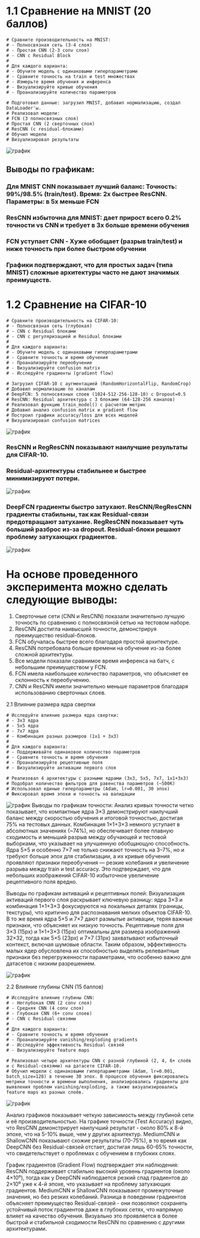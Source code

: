 # 1.1 Сравнение на MNIST (20 баллов)
```
# Сравните производительность на MNIST:
# - Полносвязная сеть (3-4 слоя)
# - Простая CNN (2-3 conv слоя)
# - CNN с Residual Block
# 
# Для каждого варианта:
# - Обучите модель с одинаковыми гиперпараметрами
# - Сравните точность на train и test множествах
# - Измерьте время обучения и инференса
# - Визуализируйте кривые обучения
# - Проанализируйте количество параметров
```

```
# Подготовил данные: загрузил MNIST, добавил нормализацию, создал DataLoader'ы.
# Реализовал модели:
# FCN (3 полносвязных слоя)
# Простая CNN (2 сверточных слоя)
# ResCNN (с residual-блоками)
# Обучил модели
# Визуализировал результаты
```

![график](https://github.com/s1lenter/PracticeHomework4/raw/master/plots/1.1.png)

## Выводы по графикам:
### Для MNIST CNN показывает лучший баланс: Точность: 99%/98.5% (train/test). Время: 2x быстрее ResCNN. Параметры: в 5x меньше FCN
### ResCNN избыточна для MNIST: дает прирост всего 0.2% точности vs CNN и требует в 3x больше времени обучения
### FCN уступает CNN - Хуже обобщает (разрыв train/test) и ниже точность при более быстром обучении
### Графики подтверждают, что для простых задач (типа MNIST) сложные архитектуры часто не дают значимых преимуществ.

# 1.2 Сравнение на CIFAR-10

```
# Сравните производительность на CIFAR-10:
# - Полносвязная сеть (глубокая)
# - CNN с Residual блоками
# - CNN с регуляризацией и Residual блоками
# 
# Для каждого варианта:
# - Обучите модель с одинаковыми гиперпараметрами
# - Сравните точность и время обучения
# - Проанализируйте переобучение
# - Визуализируйте confusion matrix
# - Исследуйте градиенты (gradient flow)
```

```
# Загрузил CIFAR-10 с аугментацией (RandomHorizontalFlip, RandomCrop)
# Добавил нормализацию по каналам
# DeepFCN: 5 полносвязных слоев (1024-512-256-128-10) с Dropout=0.5
# ResCNN: Residual архитектура с 3 блоками (64-128-256 каналов)
# Реализовал функцию train_model() с расчетом метрик
# Добавил анализ confusion matrix и gradient flow
# Построил графики accuracy/loss для всех моделей
# Визуализировал confusion matrices
```
![график](https://github.com/s1lenter/PracticeHomework4/raw/master/plots/1.2graphs.png)
### ResCNN и RegResCNN показывают наилучшие результаты для CIFAR-10.
### Residual-архитектуры стабильнее и быстрее минимизируют потери.
![график](https://github.com/s1lenter/PracticeHomework4/raw/master/plots/1.2gradientFlow.png)
### DeepFCN градиенты быстро затухают. ResCNN/RegResCNN градиенты стабильны, так как Residual-связи предотвращают затухание. RegResCNN показывает чуть больший разброс из-за dropout. Residual-блоки решают проблему затухающих градиентов.

![график](https://github.com/s1lenter/PracticeHomework4/raw/master/plots/1.2matrix.png)


# На основе проведенного эксперимента можно сделать следующие выводы:
1. Сверточные сети (CNN и ResCNN) показали значительно лучшую точность по сравнению с полносвязной сетью на тестовом наборе.
2. ResCNN достигла наивысшей точности, демонстрируя преимущество residual-блоков.
3. FCN обучалась быстрее всего благодаря простой архитектуре.
4. ResCNN потребовала больше времени на обучение из-за более сложной архитектуры.
5. Все модели показали сравнимое время инференса на батч, с небольшим преимуществом у FCN.
6. FCN имела наибольшее количество параметров, что объясняет ее склонность к переобучению.
7. CNN и ResCNN имели значительно меньше параметров благодаря использованию сверточных слоев.



2.1 Влияние размера ядра свертки

```
# Исследуйте влияние размера ядра свертки:
# - 3x3 ядра
# - 5x5 ядра
# - 7x7 ядра
# - Комбинация разных размеров (1x1 + 3x3)
# 
# Для каждого варианта:
# - Поддерживайте одинаковое количество параметров
# - Сравните точность и время обучения
# - Проанализируйте рецептивные поля
# - Визуализируйте активации первого слоя
```

```
# Реализовал 4 архитектуры с разными ядрами (3x3, 5x5, 7x7, 1x1+3x3)
# Подобрал количество фильтров для равенства параметров (~500K)
# Использовал единые гиперпараметры (Adam, lr=0.001, 30 эпох)
# Фиксировал время эпохи и точность на валидации
```

![график](https://github.com/s1lenter/PracticeHomework4/raw/master/plots/2.1graphs.png)
Выводы по графикам точности:
Анализ кривых точности четко показывает, что компактные ядра 3×3 демонстрируют наилучший баланс между скоростью обучения и итоговой точностью, достигая 75% на тестовых данных. Комбинация 1×1+3×3 немного уступает в абсолютных значениях (~74%), но обеспечивает более плавную сходимость и меньший разрыв между обучающей и тестовой выборками, что указывает на улучшенную обобщающую способность. Ядра 5×5 и особенно 7×7 не только снижают точность на 3–7%, но и требуют больше эпох для стабилизации, а их кривые обучения проявляют признаки переобучения — резкие колебания и увеличение разрыва между train и test accuracy. Это подтверждает, что для небольших изображений CIFAR-10 избыточное увеличение рецептивного поля вредно.

Выводы по графикам активаций и рецептивных полей:
Визуализация активаций первого слоя раскрывает ключевую разницу: ядра 3×3 и комбинация 1×1+3×3 фокусируются на локальных деталях (границы, текстуры), что критично для распознавания мелких объектов CIFAR-10. В то же время ядра 5×5 и 7×7 дают размытые активации, теряя важные признаки, что объясняет их низкую точность. Рецептивные поля для 3×3 (15px) и 1×1+3×3 (15px) оптимальны для размера изображений 32×32, тогда как 5×5 (23px) и 7×7 (31px) захватывают избыточный контекст, включая шумовые области. Таким образом, эффективность малых ядер обусловлена их способностью выделять релевантные признаки без перегруженности параметрами, что особенно важно для датасетов с низким разрешением.

![график](https://github.com/s1lenter/PracticeHomework4/raw/master/plots/2.1layers.png)



2.2 Влияние глубины CNN (15 баллов)

```
# Исследуйте влияние глубины CNN:
# - Неглубокая CNN (2 conv слоя)
# - Средняя CNN (4 conv слоя)
# - Глубокая CNN (6+ conv слоев)
# - CNN с Residual связями
# 
# Для каждого варианта:
# - Сравните точность и время обучения
# - Проанализируйте vanishing/exploding gradients
# - Исследуйте эффективность Residual связей
# - Визуализируйте feature maps
```

```
# Реализовал четыре архитектуры CNN с разной глубиной (2, 4, 6+ слоёв и с Residual-связями) на датасете CIFAR-10. 
# Обучил модели с одинаковыми гиперпараметрами (Adam, lr=0.001, batch_size=128) в течение 30 эпох. В процессе обучения фиксировались метрики точности и времени выполнения, анализировались градиенты для выявления проблем vanishing/exploding, а также визуализировались feature maps из разных слоёв.
```

![график](https://github.com/s1lenter/PracticeHomework4/raw/master/plots/2.2.png)

Анализ графиков показывает четкую зависимость между глубиной сети и её производительностью. На графике точности (Test Accuracy) видно, что ResCNN демонстрирует наилучший результат - около 80% к 8-й эпохе, что на 5-10% выше, чем у других архитектур. MediumCNN и ShallowCNN показывают схожие результаты (70-75%), в то время как DeepCNN без Residual-связей отстает, достигая лишь 60-65% точности, что свидетельствует о проблемах с обучением в глубоких слоях.

График градиентов (Gradient Flow) подтверждает эти наблюдения: ResCNN поддерживает стабильно высокий уровень градиентов (около 4×10⁰), тогда как у DeepCNN наблюдается резкий спад градиентов до 2×10⁰ уже к 4-й эпохе, что указывает на проблему затухающих градиентов. MediumCNN и ShallowCNN показывают промежуточные значения, но без резких колебаний. Разница в поведении градиентов объясняет преимущество Residual-связей - они позволяют сохранять устойчивый поток градиентов даже в глубоких сетях, что напрямую влияет на качество обучения. Визуально это проявляется в более быстрой и стабильной сходимости ResCNN по сравнению с другими архитектурами.